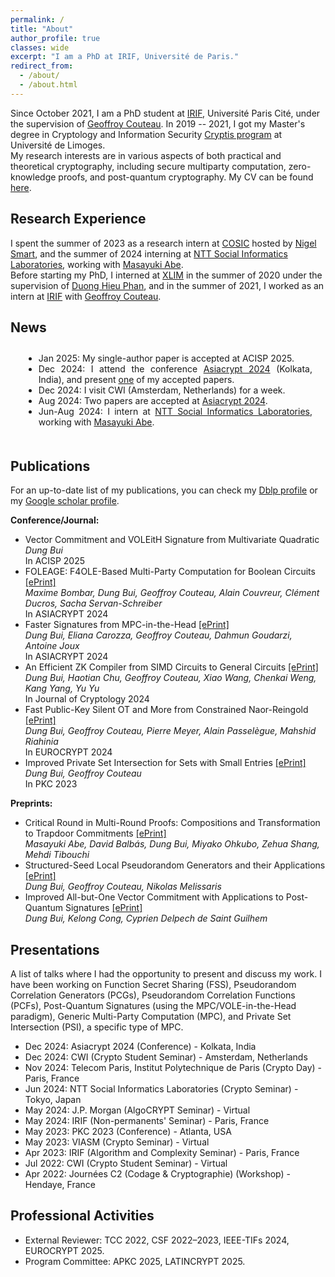 ```yaml
---
permalink: /
title: "About"
author_profile: true
classes: wide
excerpt: "I am a PhD at IRIF, Université de Paris."
redirect_from: 
  - /about/
  - /about.html
---
```

<style>
div {
  text-align: justify;
  text-justify: inter-word;
}
</style>
<style>
    .scrollable {
      width: 100%;           /* Set the width to match the page width */
      max-width: 100%;       /* Prevent overflow beyond the page width */
      height: 150px;         /* Fixed height for vertical scrolling */
      overflow-y: scroll;    /* Enable vertical scrolling */
      border: 1px solid transparent; /* Optional: Add a border for visibility */
      box-sizing: border-box; /* Include padding and border in the width */
      padding: 10px 20px 0px;         /* Optional: Add padding for spacing */
    }
  .scrollable ul {
    margin: 0;        /* Remove default margin for the list */
  }
  </style>
  

Since October 2021, I am a PhD student at [IRIF](https://www.irif.fr/), Université Paris Cité, under the supervision of [Geoffroy Couteau](https://geoffroycouteau.github.io/). In 2019 -- 2021, I got my Master's degree in Cryptology and Information Security [Cryptis program](https://www.cryptis.fr/) at Université de Limoges. <br>
My research interests are in various aspects of both practical and theoretical cryptography, including secure multiparty computation, zero-knowledge proofs, and post-quantum cryptography. My CV can be found [here](/files/PhD_CV.pdf). 

## Research Experience
I spent the summer of 2023 as a research intern at [COSIC](https://www.esat.kuleuven.be/cosic/) hosted by [Nigel Smart](https://nigelsmart.github.io/), and the summer of 2024 interning at [NTT Social Informatics Laboratories](https://www.rd.ntt/e/sil/), working with [Masayuki Abe](https://security-kouza.github.io/nanacov/). <br>
Before starting my PhD, I interned at [XLIM](https://www.xlim.fr/en) in the summer of 2020 under the supervision of [Duong Hieu Phan](https://www.di.ens.fr/users/phan/index.html),  and in the summer of 2021, I worked as an intern at [IRIF](https://www.irif.fr/) with [Geoffroy Couteau](https://geoffroycouteau.github.io/).

## News
<div class="scrollable">
  <ul>
    <li>Jan 2025: My single-author paper is accepted at ACISP 2025.</li>
    <li>Dec 2024: I attend the conference <a href="https://asiacrypt.iacr.org/2024/">Asiacrypt 2024</a> (Kolkata, India), and present <a href="https://eprint.iacr.org/2024/252">one</a> of my accepted papers.</li>
    <li>Dec 2024: I visit CWI (Amsterdam, Netherlands) for a week.</li>
    <li>Aug 2024: Two papers are accepted at <a href="https://asiacrypt.iacr.org/2024/">Asiacrypt 2024</a>.</li>
    <li>Jun-Aug 2024: I intern at <a href="https://www.rd.ntt/e/sil/">NTT Social Informatics Laboratories</a>, working with <a href="https://security-kouza.github.io/nanacov/">Masayuki Abe</a>.</li>
  </ul>
</div>

## Publications
For an up-to-date list of my publications, you can check my [Dblp profile](https://dblp.uni-trier.de/pid/127/1711.html) or my [Google scholar profile](https://scholar.google.com/citations?user=StGOHMUAAAAJ&hl=en&authuser=1).

**Conference/Journal:**
- Vector Commitment and VOLEitH Signature from Multivariate Quadratic <br>
  *Dung Bui* <br>
  In ACISP 2025
- FOLEAGE: F4OLE-Based Multi-Party Computation for Boolean Circuits [[ePrint]](https://eprint.iacr.org/2024/429)  
  *Maxime Bombar, Dung Bui, Geoffroy Couteau, Alain Couvreur, Clément Ducros, Sacha Servan-Schreiber*  
  In ASIACRYPT 2024
- Faster Signatures from MPC-in-the-Head [[ePrint]](https://eprint.iacr.org/2024/252)  
  *Dung Bui, Eliana Carozza, Geoffroy Couteau, Dahmun Goudarzi, Antoine Joux*  
  In ASIACRYPT 2024
- An Efficient ZK Compiler from SIMD Circuits to General Circuits [[ePrint]](https://eprint.iacr.org/2023/1610)  
  *Dung Bui, Haotian Chu, Geoffroy Couteau, Xiao Wang, Chenkai Weng, Kang Yang, Yu Yu*  
  In Journal of Cryptology 2024
- Fast Public-Key Silent OT and More from Constrained Naor-Reingold [[ePrint]](https://eprint.iacr.org/2024/178)  
  *Dung Bui, Geoffroy Couteau, Pierre Meyer, Alain Passelègue, Mahshid Riahinia*  
  In EUROCRYPT 2024
- Improved Private Set Intersection for Sets with Small Entries [[ePrint]](https://eprint.iacr.org/2022/334)  
  *Dung Bui, Geoffroy Couteau*  
  In PKC 2023

**Preprints:**
- Critical Round in Multi-Round Proofs: Compositions and Transformation to Trapdoor Commitments [[ePrint]](https://eprint.iacr.org/2024/1766)  
  *Masayuki Abe, David Balbás, Dung Bui, Miyako Ohkubo, Zehua Shang, Mehdi Tibouchi*
- Structured-Seed Local Pseudorandom Generators and their Applications [[ePrint]](https://eprint.iacr.org/2024/1027)  
  *Dung Bui, Geoffroy Couteau, Nikolas Melissaris*
- Improved All-but-One Vector Commitment with Applications to Post-Quantum Signatures [[ePrint]](https://eprint.iacr.org/2024/097)  
  *Dung Bui, Kelong Cong, Cyprien Delpech de Saint Guilhem*

## Presentations
A list of talks where I had the opportunity to present and discuss my work. I have been working on Function Secret Sharing (FSS), Pseudorandom Correlation Generators (PCGs), Pseudorandom Correlation Functions (PCFs), Post-Quantum Signatures (using the MPC/VOLE-in-the-Head paradigm), Generic Multi-Party Computation (MPC), and Private Set Intersection (PSI), a specific type of MPC.

- Dec 2024: Asiacrypt 2024 (Conference) - Kolkata, India
- Dec 2024: CWI (Crypto Student Seminar) - Amsterdam, Netherlands
- Nov 2024: Telecom Paris, Institut Polytechnique de Paris (Crypto Day) - Paris, France
- Jun 2024: NTT Social Informatics Laboratories (Crypto Seminar) - Tokyo, Japan
- May 2024: J.P. Morgan (AlgoCRYPT Seminar) - Virtual
- May 2024: IRIF (Non-permanents' Seminar) - Paris, France
- May 2023: PKC 2023 (Conference) - Atlanta, USA
- May 2023: VIASM (Crypto Seminar) - Virtual
- Apr 2023: IRIF (Algorithm and Complexity Seminar) - Paris, France
- Jul 2022: CWI (Crypto Student Seminar) - Virtual
- Apr 2022: Journées C2 (Codage & Cryptographie) (Workshop) - Hendaye, France

## Professional Activities
- External Reviewer: TCC 2022, CSF 2022–2023, IEEE-TIFs 2024, EUROCRYPT 2025.
- Program Committee: APKC 2025, LATINCRYPT 2025.
